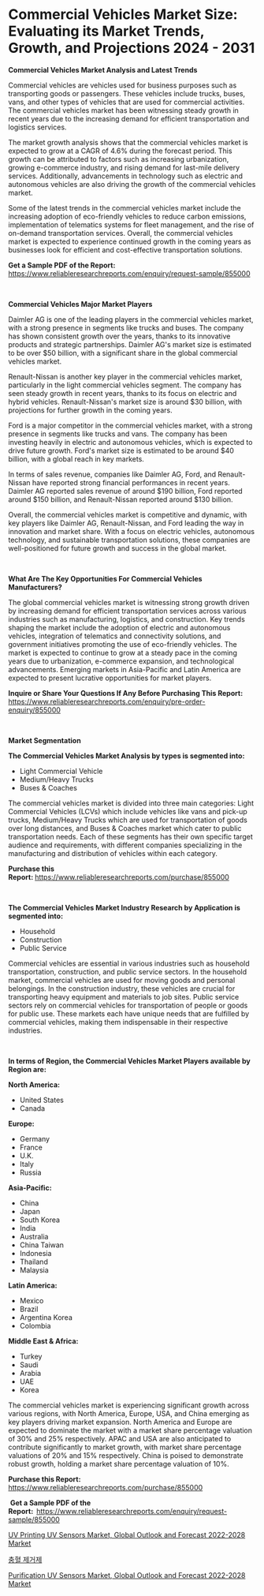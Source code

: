 <p><h1>Commercial Vehicles Market Size: Evaluating its Market Trends, Growth, and Projections 2024 - 2031</h1></p><p><strong>Commercial Vehicles Market Analysis and Latest Trends</strong></p>
<p><p>Commercial vehicles are vehicles used for business purposes such as transporting goods or passengers. These vehicles include trucks, buses, vans, and other types of vehicles that are used for commercial activities. The commercial vehicles market has been witnessing steady growth in recent years due to the increasing demand for efficient transportation and logistics services.</p><p>The market growth analysis shows that the commercial vehicles market is expected to grow at a CAGR of 4.6% during the forecast period. This growth can be attributed to factors such as increasing urbanization, growing e-commerce industry, and rising demand for last-mile delivery services. Additionally, advancements in technology such as electric and autonomous vehicles are also driving the growth of the commercial vehicles market.</p><p>Some of the latest trends in the commercial vehicles market include the increasing adoption of eco-friendly vehicles to reduce carbon emissions, implementation of telematics systems for fleet management, and the rise of on-demand transportation services. Overall, the commercial vehicles market is expected to experience continued growth in the coming years as businesses look for efficient and cost-effective transportation solutions.</p></p>
<p><strong>Get a Sample PDF of the Report:&nbsp;</strong> <a href="https://www.reliableresearchreports.com/enquiry/request-sample/855000">https://www.reliableresearchreports.com/enquiry/request-sample/855000</a></p>
<p>&nbsp;</p>
<p><strong>Commercial Vehicles Major Market Players</strong></p>
<p><p>Daimler AG is one of the leading players in the commercial vehicles market, with a strong presence in segments like trucks and buses. The company has shown consistent growth over the years, thanks to its innovative products and strategic partnerships. Daimler AG's market size is estimated to be over $50 billion, with a significant share in the global commercial vehicles market.</p><p>Renault-Nissan is another key player in the commercial vehicles market, particularly in the light commercial vehicles segment. The company has seen steady growth in recent years, thanks to its focus on electric and hybrid vehicles. Renault-Nissan's market size is around $30 billion, with projections for further growth in the coming years.</p><p>Ford is a major competitor in the commercial vehicles market, with a strong presence in segments like trucks and vans. The company has been investing heavily in electric and autonomous vehicles, which is expected to drive future growth. Ford's market size is estimated to be around $40 billion, with a global reach in key markets.</p><p>In terms of sales revenue, companies like Daimler AG, Ford, and Renault-Nissan have reported strong financial performances in recent years. Daimler AG reported sales revenue of around $190 billion, Ford reported around $150 billion, and Renault-Nissan reported around $130 billion.</p><p>Overall, the commercial vehicles market is competitive and dynamic, with key players like Daimler AG, Renault-Nissan, and Ford leading the way in innovation and market share. With a focus on electric vehicles, autonomous technology, and sustainable transportation solutions, these companies are well-positioned for future growth and success in the global market.</p></p>
<p>&nbsp;</p>
<p><strong>What Are The Key Opportunities For Commercial Vehicles Manufacturers?</strong></p>
<p><p>The global commercial vehicles market is witnessing strong growth driven by increasing demand for efficient transportation services across various industries such as manufacturing, logistics, and construction. Key trends shaping the market include the adoption of electric and autonomous vehicles, integration of telematics and connectivity solutions, and government initiatives promoting the use of eco-friendly vehicles. The market is expected to continue to grow at a steady pace in the coming years due to urbanization, e-commerce expansion, and technological advancements. Emerging markets in Asia-Pacific and Latin America are expected to present lucrative opportunities for market players.</p></p>
<p><strong>Inquire or Share Your Questions If Any Before Purchasing This Report:</strong> <a href="https://www.reliableresearchreports.com/enquiry/pre-order-enquiry/855000">https://www.reliableresearchreports.com/enquiry/pre-order-enquiry/855000</a></p>
<p>&nbsp;</p>
<p><strong>Market Segmentation</strong></p>
<p><strong>The Commercial Vehicles Market Analysis by types is segmented into:</strong></p>
<p><ul><li>Light Commercial Vehicle</li><li>Medium/Heavy Trucks</li><li>Buses & Coaches</li></ul></p>
<p><p>The commercial vehicles market is divided into three main categories: Light Commercial Vehicles (LCVs) which include vehicles like vans and pick-up trucks, Medium/Heavy Trucks which are used for transportation of goods over long distances, and Buses & Coaches market which cater to public transportation needs. Each of these segments has their own specific target audience and requirements, with different companies specializing in the manufacturing and distribution of vehicles within each category.</p></p>
<p><strong>Purchase this Report:&nbsp;</strong><a href="https://www.reliableresearchreports.com/purchase/855000">https://www.reliableresearchreports.com/purchase/855000</a></p>
<p>&nbsp;</p>
<p><strong>The Commercial Vehicles Market Industry Research by Application is segmented into:</strong></p>
<p><ul><li>Household</li><li>Construction</li><li>Public Service</li></ul></p>
<p><p>Commercial vehicles are essential in various industries such as household transportation, construction, and public service sectors. In the household market, commercial vehicles are used for moving goods and personal belongings. In the construction industry, these vehicles are crucial for transporting heavy equipment and materials to job sites. Public service sectors rely on commercial vehicles for transportation of people or goods for public use. These markets each have unique needs that are fulfilled by commercial vehicles, making them indispensable in their respective industries.</p></p>
<p>&nbsp;</p>
<p><strong>In terms of Region, the Commercial Vehicles Market Players available by Region are:</strong></p>
<p>
    <p> <strong> North America: </strong>
        <ul>
            <li>United States</li>
            <li>Canada</li>
        </ul>
        </p> 
    <p> <strong> Europe: </strong>
        <ul>
            <li>Germany</li>
            <li>France</li>
            <li>U.K.</li>
            <li>Italy</li>
            <li>Russia</li>
        </ul>
        </p> 
    <p> <strong> Asia-Pacific: </strong>
        <ul>
            <li>China</li>
            <li>Japan</li>
            <li>South Korea</li>
            <li>India</li>
            <li>Australia</li>
            <li>China Taiwan</li>
            <li>Indonesia</li>
            <li>Thailand</li>
            <li>Malaysia</li>
        </ul>
        </p> 
    <p> <strong> Latin America: </strong>
        <ul>
            <li>Mexico</li>
            <li>Brazil</li>
            <li>Argentina Korea</li>
            <li>Colombia</li>
        </ul>
        </p> 
    <p> <strong> Middle East & Africa: </strong>
        <ul>
            <li>Turkey</li>
            <li>Saudi</li>
            <li>Arabia</li>
            <li>UAE</li>
            <li>Korea</li>
        </ul>
    </p>
    </p>
<p><p>The commercial vehicles market is experiencing significant growth across various regions, with North America, Europe, USA, and China emerging as key players driving market expansion. North America and Europe are expected to dominate the market with a market share percentage valuation of 30% and 25% respectively. APAC and USA are also anticipated to contribute significantly to market growth, with market share percentage valuations of 20% and 15% respectively. China is poised to demonstrate robust growth, holding a market share percentage valuation of 10%.</p></p>
<p><strong>Purchase this Report: </strong><a href="https://www.reliableresearchreports.com/purchase/855000">https://www.reliableresearchreports.com/purchase/855000</a></p>
<p>&nbsp;<strong>Get a Sample PDF of the Report:&nbsp;&nbsp;</strong><a href="https://www.reliableresearchreports.com/enquiry/request-sample/855000">https://www.reliableresearchreports.com/enquiry/request-sample/855000</a></p>
<p><strong></strong></p>
<p><p><a href="https://view.publitas.com/reportprime-1/global-uv-printing-uv-sensors-market-global-outlook-and-forecast-2022-2028-market-by-types-applications-and-major-players-with-regional-growth-rate-analysis-and-development-situation-from-2023-to-2030/">UV Printing UV Sensors Market, Global Outlook and Forecast 2022-2028 Market</a></p><p><a href="https://medium.com/@theothessalian/%EA%B0%90%EA%B8%B0%EC%95%BD-%EC%8B%9C%EC%9E%A5-%EC%A0%84%EB%A7%9D-%EC%82%B0%EC%97%85-%EA%B0%9C%EC%9A%94-%EB%B0%8F-%EC%98%88%EC%B8%A1-2024%EB%85%84%EB%B6%80%ED%84%B0-2031%EB%85%84%EA%B9%8C%EC%A7%80-4ae04470f5f7">충혈 제거제</a></p><p><a href="https://view.publitas.com/reportprime-1/purification-uv-sensors-market-global-outlook-and-forecast-2022-2028-market-size-share-trends-analysis-report-by-application-regional-outlook-competitive-strategies-and-segment-forecasts-2023-2030/">Purification UV Sensors Market, Global Outlook and Forecast 2022-2028 Market</a></p></p>